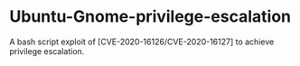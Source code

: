 # Ubuntu-Gnome-privilege-escalation
A bash script exploit of [CVE-2020-16126/CVE-2020-16127] to achieve privilege escalation.
